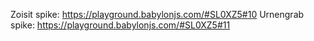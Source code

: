 Zoisit spike: https://playground.babylonjs.com/#SL0XZ5#10
Urnengrab spike: https://playground.babylonjs.com/#SL0XZ5#11

